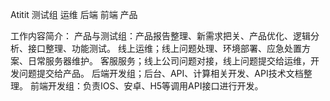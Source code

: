 Atitit  测试组 运维  后端 前端  产品


工作内容简介：
产品与测试组：产品报告整理、新需求把关、产品优化、逻辑分析、接口整理、功能测试。
线上运维；线上问题处理、环境部署、应急处置方案、日常服务器维护。
客服服务；线上公司问题对接，线上问题提交给运维，开发问题提交给产品。
后端开发组；后台、API、计算相关开发、API技术文档整理。
前端开发组：负责IOS、安卓、H5等调用API接口进行开发。

